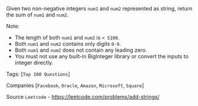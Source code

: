 Given two non-negative integers `num1` and `num2` represented as string, return the sum of `num1` and `num2`.

Note:

- The length of both `num1` and `num2` is `< 5100`.
- Both `num1` and `num2` contains only digits `0-9`.
- Both `num1` and `num2` does not contain any leading zero.
- You must not use any built-in BigInteger library or convert the inputs to integer directly.

Tags: [`Top 100 Questions`]
     
Companies [`Facebook`, `Oracle`, `Amazon`, `Microsoft`, `Square`]

Source `Leetcode` - https://leetcode.com/problems/add-strings/
